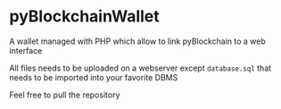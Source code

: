 # pyBlockchainWallet
A wallet managed with PHP which allow to link pyBlockchain to a web interface 

All files needs to be uploaded on a webserver except `database.sql` that needs to be imported into your favorite DBMS<br>

Feel free to pull the repository
